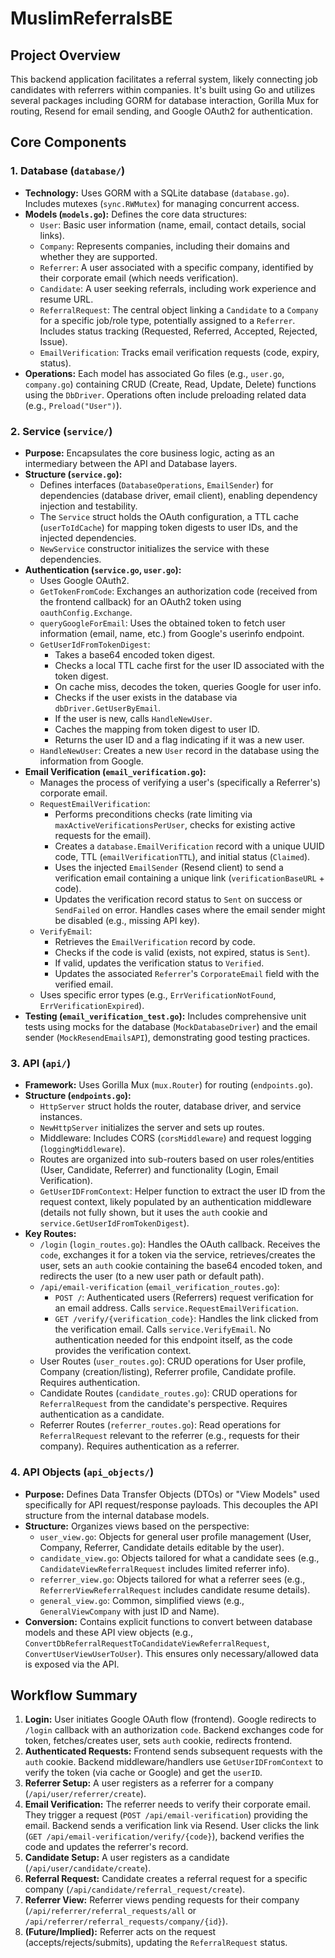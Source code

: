 # MuslimReferralsBE

## Project Overview

This backend application facilitates a referral system, likely connecting job candidates with referrers within companies. It's built using Go and utilizes several packages including GORM for database interaction, Gorilla Mux for routing, Resend for email sending, and Google OAuth2 for authentication.

## Core Components

### 1. Database (`database/`)

*   **Technology:** Uses GORM with a SQLite database (`database.go`). Includes mutexes (`sync.RWMutex`) for managing concurrent access.
*   **Models (`models.go`):** Defines the core data structures:
    *   `User`: Basic user information (name, email, contact details, social links).
    *   `Company`: Represents companies, including their domains and whether they are supported.
    *   `Referrer`: A user associated with a specific company, identified by their corporate email (which needs verification).
    *   `Candidate`: A user seeking referrals, including work experience and resume URL.
    *   `ReferralRequest`: The central object linking a `Candidate` to a `Company` for a specific job/role type, potentially assigned to a `Referrer`. Includes status tracking (Requested, Referred, Accepted, Rejected, Issue).
    *   `EmailVerification`: Tracks email verification requests (code, expiry, status).
*   **Operations:** Each model has associated Go files (e.g., `user.go`, `company.go`) containing CRUD (Create, Read, Update, Delete) functions using the `DbDriver`. Operations often include preloading related data (e.g., `Preload("User")`).

### 2. Service (`service/`)

*   **Purpose:** Encapsulates the core business logic, acting as an intermediary between the API and Database layers.
*   **Structure (`service.go`):**
    *   Defines interfaces (`DatabaseOperations`, `EmailSender`) for dependencies (database driver, email client), enabling dependency injection and testability.
    *   The `Service` struct holds the OAuth configuration, a TTL cache (`userToIdCache`) for mapping token digests to user IDs, and the injected dependencies.
    *   `NewService` constructor initializes the service with these dependencies.
*   **Authentication (`service.go`, `user.go`):**
    *   Uses Google OAuth2.
    *   `GetTokenFromCode`: Exchanges an authorization code (received from the frontend callback) for an OAuth2 token using `oauthConfig.Exchange`.
    *   `queryGoogleForEmail`: Uses the obtained token to fetch user information (email, name, etc.) from Google's userinfo endpoint.
    *   `GetUserIdFromTokenDigest`:
        *   Takes a base64 encoded token digest.
        *   Checks a local TTL cache first for the user ID associated with the token digest.
        *   On cache miss, decodes the token, queries Google for user info.
        *   Checks if the user exists in the database via `dbDriver.GetUserByEmail`.
        *   If the user is new, calls `HandleNewUser`.
        *   Caches the mapping from token digest to user ID.
        *   Returns the user ID and a flag indicating if it was a new user.
    *   `HandleNewUser`: Creates a new `User` record in the database using the information from Google.
*   **Email Verification (`email_verification.go`):**
    *   Manages the process of verifying a user's (specifically a Referrer's) corporate email.
    *   `RequestEmailVerification`:
        *   Performs preconditions checks (rate limiting via `maxActiveVerificationsPerUser`, checks for existing active requests for the email).
        *   Creates a `database.EmailVerification` record with a unique UUID code, TTL (`emailVerificationTTL`), and initial status (`Claimed`).
        *   Uses the injected `EmailSender` (Resend client) to send a verification email containing a unique link (`verificationBaseURL` + code).
        *   Updates the verification record status to `Sent` on success or `SendFailed` on error. Handles cases where the email sender might be disabled (e.g., missing API key).
    *   `VerifyEmail`:
        *   Retrieves the `EmailVerification` record by code.
        *   Checks if the code is valid (exists, not expired, status is `Sent`).
        *   If valid, updates the verification status to `Verified`.
        *   Updates the associated `Referrer`'s `CorporateEmail` field with the verified email.
    *   Uses specific error types (e.g., `ErrVerificationNotFound`, `ErrVerificationExpired`).
*   **Testing (`email_verification_test.go`):** Includes comprehensive unit tests using mocks for the database (`MockDatabaseDriver`) and the email sender (`MockResendEmailsAPI`), demonstrating good testing practices.

### 3. API (`api/`)

*   **Framework:** Uses Gorilla Mux (`mux.Router`) for routing (`endpoints.go`).
*   **Structure (`endpoints.go`):**
    *   `HttpServer` struct holds the router, database driver, and service instances.
    *   `NewHttpServer` initializes the server and sets up routes.
    *   Middleware: Includes CORS (`corsMiddleware`) and request logging (`loggingMiddleware`).
    *   Routes are organized into sub-routers based on user roles/entities (User, Candidate, Referrer) and functionality (Login, Email Verification).
    *   `GetUserIDFromContext`: Helper function to extract the user ID from the request context, likely populated by an authentication middleware (details not fully shown, but it uses the `auth` cookie and `service.GetUserIdFromTokenDigest`).
*   **Key Routes:**
    *   `/login` (`login_routes.go`): Handles the OAuth callback. Receives the `code`, exchanges it for a token via the service, retrieves/creates the user, sets an `auth` cookie containing the base64 encoded token, and redirects the user (to a new user path or default path).
    *   `/api/email-verification` (`email_verification_routes.go`):
        *   `POST /`: Authenticated users (Referrers) request verification for an email address. Calls `service.RequestEmailVerification`.
        *   `GET /verify/{verification_code}`: Handles the link clicked from the verification email. Calls `service.VerifyEmail`. No authentication needed for this endpoint itself, as the code provides the verification context.
    *   User Routes (`user_routes.go`): CRUD operations for User profile, Company (creation/listing), Referrer profile, Candidate profile. Requires authentication.
    *   Candidate Routes (`candidate_routes.go`): CRUD operations for `ReferralRequest` from the candidate's perspective. Requires authentication as a candidate.
    *   Referrer Routes (`referrer_routes.go`): Read operations for `ReferralRequest` relevant to the referrer (e.g., requests for their company). Requires authentication as a referrer.

### 4. API Objects (`api_objects/`)

*   **Purpose:** Defines Data Transfer Objects (DTOs) or "View Models" used specifically for API request/response payloads. This decouples the API structure from the internal database models.
*   **Structure:** Organizes views based on the perspective:
    *   `user_view.go`: Objects for general user profile management (User, Company, Referrer, Candidate details editable by the user).
    *   `candidate_view.go`: Objects tailored for what a candidate sees (e.g., `CandidateViewReferralRequest` includes limited referrer info).
    *   `referrer_view.go`: Objects tailored for what a referrer sees (e.g., `ReferrerViewReferralRequest` includes candidate resume details).
    *   `general_view.go`: Common, simplified views (e.g., `GeneralViewCompany` with just ID and Name).
*   **Conversion:** Contains explicit functions to convert between database models and these API view objects (e.g., `ConvertDbReferralRequestToCandidateViewReferralRequest`, `ConvertUserViewUserToUser`). This ensures only necessary/allowed data is exposed via the API.

## Workflow Summary

1.  **Login:** User initiates Google OAuth flow (frontend). Google redirects to `/login` callback with an authorization `code`. Backend exchanges code for token, fetches/creates user, sets `auth` cookie, redirects frontend.
2.  **Authenticated Requests:** Frontend sends subsequent requests with the `auth` cookie. Backend middleware/handlers use `GetUserIDFromContext` to verify the token (via cache or Google) and get the `userID`.
3.  **Referrer Setup:** A user registers as a referrer for a company (`/api/user/referrer/create`).
4.  **Email Verification:** The referrer needs to verify their corporate email. They trigger a request (`POST /api/email-verification`) providing the email. Backend sends a verification link via Resend. User clicks the link (`GET /api/email-verification/verify/{code}`), backend verifies the code and updates the referrer's record.
5.  **Candidate Setup:** A user registers as a candidate (`/api/user/candidate/create`).
6.  **Referral Request:** Candidate creates a referral request for a specific company (`/api/candidate/referral_request/create`).
7.  **Referrer View:** Referrer views pending requests for their company (`/api/referrer/referral_requests/all` or `/api/referrer/referral_requests/company/{id}`).
8.  **(Future/Implied):** Referrer acts on the request (accepts/rejects/submits), updating the `ReferralRequest` status.

